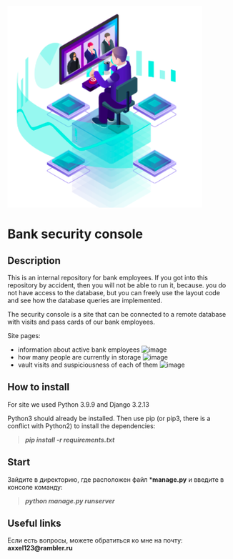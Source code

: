 ![Пульт охраны](github_images/image_security.png)

# Bank security console

## Description

This is an internal repository for bank employees. If you got into this repository by accident, then you will not be able to run it, because. you do not have access to the database, but you can freely use the layout code and see how the database queries are implemented.

The security console is a site that can be connected to a remote database with visits and pass cards of our bank employees.

Site pages:
- information about active bank employees
![image](https://user-images.githubusercontent.com/58893102/177723133-8abc678d-8eef-4b43-b769-92d93f0b03c6.png)
- how many people are currently in storage
![image](https://user-images.githubusercontent.com/58893102/177723240-52edee5f-8499-400a-9a71-03a900f54ad5.png)
- vault visits and suspiciousness of each of them
![image](https://user-images.githubusercontent.com/58893102/177723374-cfb0c000-f8db-4cc6-a9f5-842c9080eae6.png)


## How to install

For site we used Python 3.9.9 and Django 3.2.13

Python3 should already be installed. Then use pip (or pip3, there is a conflict with Python2) to install the dependencies:

>***pip install -r requirements.txt***

## Start

Зайдите в директорию, где расположен файл ***manage.py** и введите в консоле команду:
>***python manage.py runserver***

## Useful links
Если есть вопросы, можете обратиться ко мне на почту: 
__axxel123@rambler.ru__
